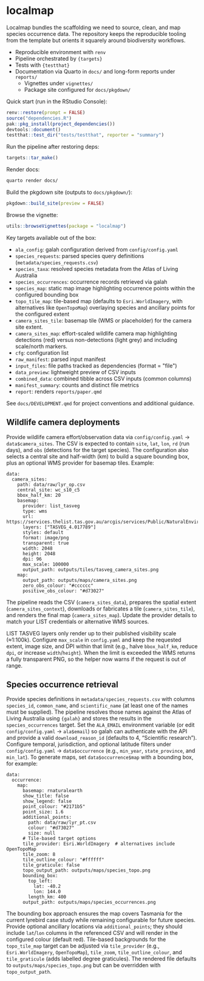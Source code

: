 # localmap

Localmap bundles the scaffolding we need to source, clean, and map species occurrence
data. The repository keeps the reproducible tooling from the template but orients it
squarely around biodiversity workflows.

- Reproducible environment with `renv`
- Pipeline orchestrated by `{targets}`
- Tests with `{testthat}`
- Documentation via Quarto in `docs/` and long-form reports under `reports/`
  - Vignettes under `vignettes/`
  - Package site configured for `docs/pkgdown/`

Quick start (run in the RStudio Console):

```r
renv::restore(prompt = FALSE)
source("dependencies.R")
pak::pkg_install(project_dependencies())
devtools::document()
testthat::test_dir("tests/testthat", reporter = "summary")
```

Run the pipeline after restoring deps:

```r
targets::tar_make()
```

Render docs:

```bash
quarto render docs/
```

Build the pkgdown site (outputs to `docs/pkgdown/`):

```r
pkgdown::build_site(preview = FALSE)
```

Browse the vignette:

```r
utils::browseVignettes(package = "localmap")
```

Key targets available out of the box:

- `ala_config`: galah configuration derived from `config/config.yaml`
- `species_requests`: parsed species query definitions (`metadata/species_requests.csv`)
- `species_taxa`: resolved species metadata from the Atlas of Living Australia
- `species_occurrences`: occurrence records retrieved via galah
- `species_map`: static map image highlighting occurrence points within the
  configured bounding box
- `topo_tile_map`: tile-based map (defaults to `Esri.WorldImagery`, with
  alternatives like `OpenTopoMap`) overlaying species
  and ancillary points for the configured extent
- `camera_sites_tile`: basemap tile (WMS or placeholder) for the camera site extent.
- `camera_sites_map`: effort-scaled wildlife camera map highlighting detections
  (red) versus non-detections (light grey) and including scale/north markers.
- `cfg`: configuration list
- `raw_manifest`: parsed input manifest
- `input_files`: file paths tracked as dependencies (format = "file")
- `data_preview`: lightweight preview of CSV inputs
- `combined_data`: combined tibble across CSV inputs (common columns)
- `manifest_summary`: counts and distinct file metrics
- `report`: renders `reports/paper.qmd`

See `docs/DEVELOPMENT.qmd` for project conventions and additional guidance.


## Wildlife camera deployments

Provide wildlife camera effort/observation data via `config/config.yaml` →
`data$camera_sites`. The CSV is expected to contain `site`, `lat`, `lon`, `rd`
(run days), and `obs` (detections for the target species). The configuration
also selects a central site and half-width (km) to build a square bounding box,
plus an optional WMS provider for basemap tiles. Example:

```
data:
  camera_sites:
    path: data/raw/lyr_op.csv
    central_site: wc_s10_c5
    bbox_half_km: 20
    basemap:
      provider: list_tasveg
      type: wms
      url: https://services.thelist.tas.gov.au/arcgis/services/Public/NaturalEnvironment/MapServer/WMSServer
      layers: ["TASVEG_4.017789"]
      styles: default
      format: image/png
      transparent: true
      width: 2048
      height: 2048
      dpi: 96
      max_scale: 100000
      output_path: outputs/tiles/tasveg_camera_sites.png
    map:
      output_path: outputs/maps/camera_sites.png
      zero_obs_colour: "#cccccc"
      positive_obs_colour: "#d73027"
```

The pipeline reads the CSV (`camera_sites_data`), prepares the spatial extent
(`camera_sites_context`), downloads or fabricates a tile (`camera_sites_tile`),
and renders the final map (`camera_sites_map`). Update the provider details to
match your LIST credentials or alternative WMS sources.

LIST TASVEG layers only render up to their published visibility scale (≈1:100k). Configure `max_scale` in `config.yaml` and keep the requested extent, image size, and DPI within that limit (e.g., halve `bbox_half_km`, reduce `dpi`, or increase `width`/`height`). When the limit is exceeded the WMS returns a fully transparent PNG, so the helper now warns if the request is out of range.

## Species occurrence retrieval

Provide species definitions in `metadata/species_requests.csv` with columns
`species_id`, `common_name`, and `scientific_name` (at least one of the names
must be supplied). The pipeline resolves those names against the Atlas of Living
Australia using `{galah}` and stores the results in the `species_occurrences`
target. Set the `ALA_EMAIL` environment variable (or edit
`config/config.yaml` → `ala$email`) so galah can authenticate with the API and
provide a valid `download_reason_id` (defaults to 4, “Scientific research”).
Configure temporal, jurisdiction, and optional latitude filters under
`config/config.yaml` → `data$occurrence` (e.g., `min_year`, `state_province`,
and `min_lat`). To generate maps, set `data$occurrence$map` with a bounding
box, for example:

```
data:
  occurrence:
    map:
      basemap: rnaturalearth
      show_title: false
      show_legend: false
      point_colour: "#2171b5"
      point_size: 1.6
      additional_points:
        path: data/raw/lyr_pt.csv
        colour: "#d73027"
        size: null
      # Tile-based target options
      tile_provider: Esri.WorldImagery  # alternatives include OpenTopoMap
      tile_zoom: 8
      tile_outline_colour: "#ffffff"
      tile_graticule: false
      topo_output_path: outputs/maps/species_topo.png
      bounding_box:
        top_left:
          lat: -40.2
          lon: 144.0
        length_km: 400
      output_path: outputs/maps/species_occurrences.png
```

The bounding box approach ensures the map covers Tasmania for the current
lyrebird case study while remaining configurable for future species. Provide
optional ancillary locations via `additional_points`; they should include
`lat`/`lon` columns in the referenced CSV and will render in the configured
colour (default red). Tile-based backgrounds for the `topo_tile_map` target can
be adjusted via `tile_provider` (e.g., `Esri.WorldImagery`, `OpenTopoMap`),
`tile_zoom`, `tile_outline_colour`, and `tile_graticule` (adds labelled degree
graticules). The rendered file defaults to `outputs/maps/species_topo.png` but
can be overridden with
`topo_output_path`.
